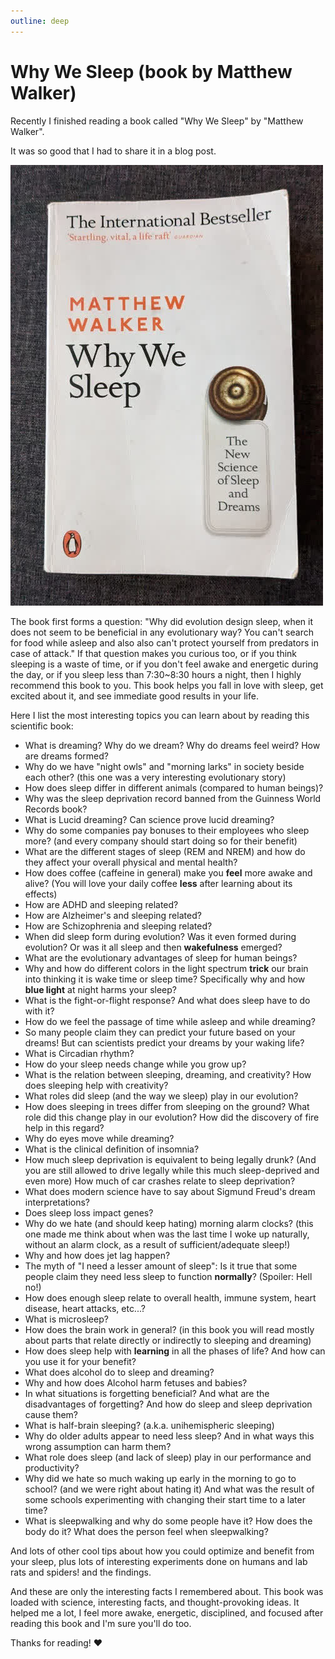 ```yaml
---
outline: deep
---
```


# Why We Sleep (book by Matthew Walker)

Recently I finished reading a book called "Why We Sleep" by "Matthew Walker".

It was so good that I had to share it in a blog post.

![Why We Sleep by Matthew Walker](./why-we-sleep-cover.jpg '"Why We Sleep" by "Matthew Walker"')


The book first forms a question: "Why did evolution design sleep, when it does not seem to be beneficial in any evolutionary way? You can't search for food while asleep and also also can't protect yourself from predators in case of attack." If that question makes you curious too, or if you think sleeping is a waste of time, or if you don't feel awake and energetic during the day, or if you sleep less than 7:30~8:30 hours a night, then I highly recommend this book to you. This book helps you fall in love with sleep, get excited about it, and see immediate good results in your life.

Here I list the most interesting topics you can learn about by reading this scientific book:

- What is dreaming? Why do we dream? Why do dreams feel weird? How are dreams formed?
- Why do we have "night owls" and "morning larks" in society beside each other? (this one was a very interesting evolutionary story)
- How does sleep differ in different animals (compared to human beings)?
- Why was the sleep deprivation record banned from the Guinness World Records book?
- What is Lucid dreaming? Can science prove lucid dreaming?
- Why do some companies pay bonuses to their employees who sleep more? (and every company should start doing so for their benefit)
- What are the different stages of sleep (REM and NREM) and how do they affect your overall physical and mental health?
- How does coffee (caffeine in general) make you **feel** more awake and alive? (You will love your daily coffee **less** after learning about its effects)
- How are ADHD and sleeping related?
- How are Alzheimer's and sleeping related?
- How are Schizophrenia and sleeping related?
- When did sleep form during evolution? Was it even formed during evolution? Or was it all sleep and then **wakefulness** emerged?
- What are the evolutionary advantages of sleep for human beings?
- Why and how do different colors in the light spectrum **trick** our brain into thinking it is wake time or sleep time? Specifically why and how **blue light** at night harms your sleep?
- What is the fight-or-flight response? And what does sleep have to do with it?
- How do we feel the passage of time while asleep and while dreaming?
- So many people claim they can predict your future based on your dreams! But can scientists predict your dreams by your waking life?
- What is Circadian rhythm?
- How do your sleep needs change while you grow up?
- What is the relation between sleeping, dreaming, and creativity? How does sleeping help with creativity?
- What roles did sleep (and the way we sleep) play in our evolution?
- How does sleeping in trees differ from sleeping on the ground? What role did this change play in our evolution? How did the discovery of fire help in this regard?
- Why do eyes move while dreaming?
- What is the clinical definition of insomnia?
- How much sleep deprivation is equivalent to being legally drunk? (And you are still allowed to drive legally while this much sleep-deprived and even more) How much of car crashes relate to sleep deprivation?
- What does modern science have to say about Sigmund Freud's dream interpretations?
- Does sleep loss impact genes?
- Why do we hate (and should keep hating) morning alarm clocks? (this one made me think about when was the last time I woke up naturally, without an alarm clock, as a result of sufficient/adequate sleep!)
- Why and how does jet lag happen?
- The myth of "I need a lesser amount of sleep": Is it true that some people claim they need less sleep to function **normally**? (Spoiler: Hell no!)
- How does enough sleep relate to overall health, immune system, heart disease, heart attacks, etc...?
- What is microsleep?
- How does the brain work in general? (in this book you will read mostly about parts that relate directly or indirectly to sleeping and dreaming)
- How does sleep help with **learning** in all the phases of life? And how can you use it for your benefit?
- What does alcohol do to sleep and dreaming?
- Why and how does Alcohol harm fetuses and babies?
- In what situations is forgetting beneficial? And what are the disadvantages of forgetting? And how do sleep and sleep deprivation cause them?
- What is half-brain sleeping? (a.k.a. unihemispheric sleeping)
- Why do older adults appear to need less sleep? And in what ways this wrong assumption can harm them?
- What role does sleep (and lack of sleep) play in our performance and productivity?
- Why did we hate so much waking up early in the morning to go to school? (and we were right about hating it) And what was the result of some schools experimenting with changing their start time to a later time?
- What is sleepwalking and why do some people have it? How does the body do it? What does the person feel when sleepwalking?

And lots of other cool tips about how you could optimize and benefit from your sleep, plus lots of interesting experiments done on humans and lab rats and spiders! and the findings.

And these are only the interesting facts I remembered about. This book was loaded with science, interesting facts, and thought-provoking ideas. It helped me a lot, I feel more awake, energetic, disciplined, and focused after reading this book and I'm sure you'll do too.

Thanks for reading! ❤️
